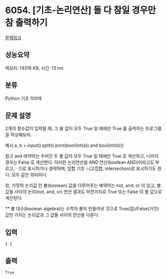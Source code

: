 # 6054. [기초-논리연산] 둘 다 참일 경우만 참 출력하기

[문제링크](https://codeup.kr/problem.php?id=6054)

## 성능요약

메모리: 14316 KB, 시간: 13 ms

## 분류

Python 기초 100제

## 문제 설명

2개의 정수값이 입력될 때,
그 불 값이 모두 True 일 때에만 True 를 출력하는 프로그램을 작성해보자.

예시
a, b = input().split()
print(bool(int(a)) and bool(int(b)))

참고
and 예약어는 주어진 두 불 값이 모두 True 일 때에만 True 로 계산하고, 나머지 경우는 False 로 계산한다.
이러한 논리연산을 AND 연산(boolean AND)이라고도 부르고, · 으로 표시하거나 생략하며, 집합 기호 ∩(교집합, intersection)로 표시하기도 한다. 
모두 같은 의미이다.

참, 거짓의 논리값 인 불(boolean) 값을 다루어주는 예약어는 not, and, or 이 있고,
불 값들 사이의 논리(not, and, or) 연산 결과도 마찬가지로 True 또는 False 의 불 값으로 계산된다.

** 불 대수(boolean algebra)는 수학자 불이 만들어낸 것으로 True(참)/False(거짓) 값만 가지는 논리값과 그 값들 사이의 연산을 다룬다.

## 입력

```
1 1
```

## 출력

```
True
```